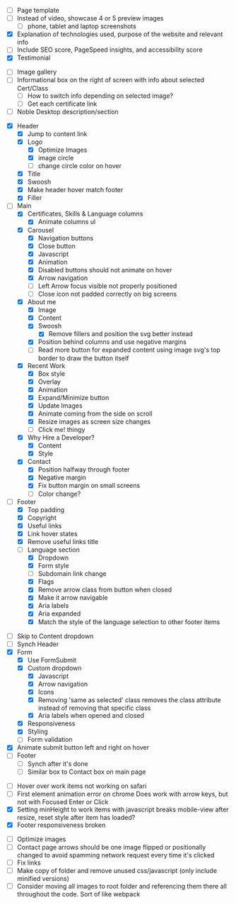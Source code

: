 <!-- Work Items -->
- [ ] Page template
- [ ] Instead of video, showcase 4 or 5 preview images
  - [ ] phone, tablet and laptop screenshots
- [x] Explanation of technologies used, purpose of the website and relevant info
- [ ] Include SEO score, PageSpeed insights, and accessibility score
- [x] Testimonial

<!-- Certificates Page -->
- [ ] Image gallery
- [ ] Informational box on the right of screen with info about selected Cert/Class
  - [ ] How to switch info depending on selected image?
  - [ ] Get each certificate link
- [ ] Noble Desktop description/section

<!-- Front page -->
- [x] Header
  - [x] Jump to content link
  - [x] Logo
    - [x] Optimize Images
    - [x] image circle
    - [ ] change circle color on hover
  - [x] Title
  - [x] Swoosh
  - [x] Make header hover match footer
  - [x] Filler
- [ ] Main
  - [x] Certificates, Skills & Language columns
    - [x] Animate columns ul
  - [x] Carousel
    - [x] Navigation buttons
    - [x] Close button
    - [x] Javascript
    - [x] Animation
    - [x] Disabled buttons should not animate on hover
    - [x] Arrow navigation
    - [ ] Left Arrow focus visible not properly positioned
    - [ ] Close icon not padded correctly on big screens
  - [x] About me
    - [x] Image
    - [x] Content
    - [x] Swoosh 
      -[x] Remove fillers and position the svg better instead
    - [x] Position behind columns and use negative margins
    - [ ] Read more button for expanded content using image svg's top border to draw the button itself
  - [x] Recent Work
    - [x] Box style
    - [x] Overlay
    - [x] Animation
    - [x] Expand/Minimize button
    - [x] Update Images
    - [x] Animate coming from the side on scroll
    - [x] Resize images as screen size changes
    - [ ] Click me! thingy
    
  - [x] Why Hire a Developer?
    - [x] Content
    - [x] Style
  - [x] Contact
    - [x] Position halfway through footer
    - [x] Negative margin
    - [x] Fix button margin on small screens
    - [ ] Color change?
- [ ] Footer
  - [x] Top padding
  - [x] Copyright
  - [x] Useful links
  - [x] Link hover states
  - [x] Remove useful links title
  - [ ] Language section
    - [x] Dropdown
    - [x] Form style
    - [ ] Subdomain link change
    - [x] Flags
    - [x] Remove arrow class from button when closed
    - [x] Make it arrow navigable
    - [x] Aria labels
    - [x] Aria expanded
    - [x] Match the style of the language selection to other footer items
<!-- Contact Page-->
- [ ] Skip to Content dropdown
- [ ] Synch Header
- [x] Form
  - [x] Use FormSubmit
  - [x] Custom dropdown
    - [x] Javascript
    - [x] Arrow navigation
    - [x] Icons
    - [x] Removing 'same as selected' class removes the class attribute instead of removing that specific class
    - [x] Aria labels when opened and closed
  - [x] Responsiveness
  - [x] Styling
  - [ ] Form validation
- [x] Animate submit button left and right on hover
- [ ] Footer
  - [ ] Synch after it's done
  - [ ] Similar box to Contact box on main page 
<!-- Bugs -->
- [ ] Hover over work items not working on safari
- [ ] First element animation error on chrome
        Does work with arrow keys, but not with Focused Enter or Click
- [x] Setting minHeight to work items with javascript breaks mobile-view after resize, reset style after item has loaded?
- [x] Footer responsiveness broken
<!-- Deployment -->
- [ ] Optimize images
- [ ] Contact page arrows should be one image flipped or positionally changed to avoid spamming network request every time it's clicked
- [ ] Fix links
- [ ] Make copy of folder and remove unused css/javascript (only include minified versions)
- [ ] Consider moving all images to root folder and referencing them there all throughout the code. Sort of like webpack
